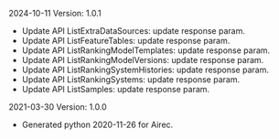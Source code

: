 2024-10-11 Version: 1.0.1
- Update API ListExtraDataSources: update response param.
- Update API ListFeatureTables: update response param.
- Update API ListRankingModelTemplates: update response param.
- Update API ListRankingModelVersions: update response param.
- Update API ListRankingSystemHistories: update response param.
- Update API ListRankingSystems: update response param.
- Update API ListSamples: update response param.


2021-03-30 Version: 1.0.0
- Generated python 2020-11-26 for Airec.

